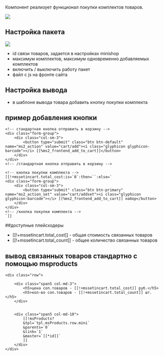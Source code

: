 Компонент реализует функционал покупки комплектов товаров.

[![](https://file.modx.pro/files/d/9/e/d9efbebbfef6b748a2027a3a8813a3bes.jpg)](https://file.modx.pro/files/d/9/e/d9efbebbfef6b748a2027a3a8813a3be.png)

## Настройка пакета

[![](https://file.modx.pro/files/c/7/1/c7163e1f39c4bbb6baba7ed904077128s.jpg)](https://file.modx.pro/files/c/7/1/c7163e1f39c4bbb6baba7ed904077128.png)

* id связи товаров, задается в настройках minishop
* максимум комплектов, максимум одновременно добавляемых комплектов 
* включить / выключить работу пакет
* файл с js на фронте сайта

## Настройка вывода

* в шаблоне вывода товара добавить кнопку покупки комплекта

## пример добавления кнопки
```
<!-- стандартная кнопка отправить в корзину -->
<div class="form-group">
    <div class="col-sm-3">
        <button type="submit" class="btn btn-default" name="ms2_action" value="cart/add"><i class="glyphicon glyphicon-barcode"></i> [[%ms2_frontend_add_to_cart]]</button>
    </div>
</div>
<!-- /стандартная кнопка отправить в корзину -->

<!-- кнопка покупки комплекта -->
[[!+mssetincart.total_cost:is=`0`:then=``:else=`
<div class="form-group">
    <div class="col-sm-3">
        <button type="submit" class="btn btn-primary" name="ms2_action_set" value="cart/addset"><i class="glyphicon glyphicon-barcode"></i> [[%ms2_frontend_add_to_cart]] набор</button>
    </div>
</div>
<!-- /кнопка покупки комплекта -->
`]]

```
##доступные плейсходеры 

* [[!+mssetincart.total_cost]]  - общая стоимость связанных товаров
* [[!+mssetincart.total_count]] - общее количество связанных товаров

## вывод связанных товаров стандартно с помощью msproducts
```
<div class="row">
    
    <div class="span5 col-md-3">
        <h5>цена соп.товаров - [[!+mssetincart.total_cost]] руб.</h5>
        <h5>кол-во соп.товаров - [[!+mssetincart.total_count]] шт.</h5>
    </div>


	<div class="span5 col-md-10">
        [[!msProducts?
        &tpl=`tpl.msProducts.row.mini`
        &parents=`0`
        &link=`1`
        &master=`[[*id]]`
        ]]
    </div>
</div>  
```

